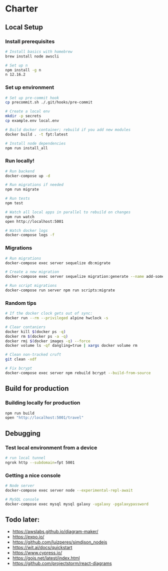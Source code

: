 # Charter

## Local Setup

### Install prerequisites

```sh
# Install basics with homebrew
brew install node awscli

# Set up n
npm install -g n
n 12.16.2
```

### Set up environment

```sh
# Set up pre-commit hook
cp precommit.sh ./.git/hooks/pre-commit

# Create a local env
mkdir -p secrets
cp example.env local.env

# Build docker container; rebuild if you add new modules
docker build . -t fpt:latest

# Install node dependencies
npm run install_all
```

### Run locally!

```sh
# Run backend
docker-compose up -d

# Run migrations if needed
npm run migrate

# Run tests
npm test

# Watch all local apps in parallel to rebuild on changes
npm run watch
open http://localhost:5001

# Watch docker logs
docker-compose logs -f
```

### Migrations

```sh
# Run migrations
docker-compose exec server sequelize db:migrate

# Create a new migration
docker-compose exec server sequelize migration:generate --name add-some-fields

# Run script migrations
docker-compose run server npm run scripts:migrate
```

### Random tips

```sh
# If the docker clock gets out of sync:
docker run --rm --privileged alpine hwclock -s

# Clear contaniers
docker kill $(docker ps -q)
docker rm $(docker ps -a -q)
docker rmi $(docker images -q) --force
docker volume ls -qf dangling=true | xargs docker volume rm

# Clean non-tracked cruft
git clean -xdf

# Fix bcrypt
docker-compose exec server npm rebuild bcrypt --build-from-source
```

## Build for production

### Building locally for production

```sh
npm run build
open "http://localhost:5001/travel"
```

## Debugging

### Test local environment from a device

```sh
# run local tunnel
ngrok http --subdomain=fpt 5001
```

### Getting a nice console

```sh
# Node server
docker-compose exec server node --experimental-repl-await

# MySQL console
docker-compose exec mysql mysql galaxy -ugalaxy -pgalaxypassword
```

## Todo later:

- https://awslabs.github.io/diagram-maker/
- https://expo.io/
- https://github.com/luizperes/simdjson_nodejs
- https://wit.ai/docs/quickstart
- https://www.cypress.io/
- https://gojs.net/latest/index.html
- https://github.com/projectstorm/react-diagrams